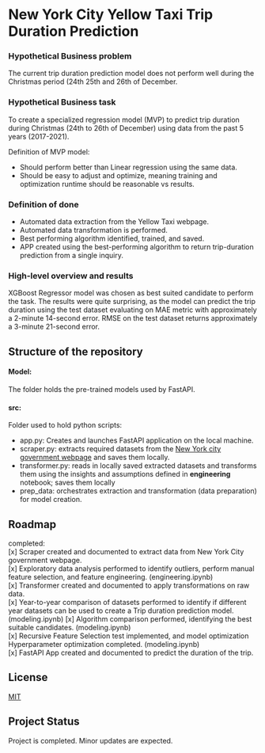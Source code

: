 # New York City Yellow Taxi Trip Duration Prediction

### Hypothetical Business problem
The current trip duration prediction model does not perform well during the Christmas period (24th 25th and 26th of December.
  
### Hypothetical Business task
To create a specialized regression model (MVP) to predict trip duration during Christmas (24th to 26th of December) using data from the past 5 years (2017-2021).  

Definition of MVP model:
- Should perform better than Linear regression using the same data.
- Should be easy to adjust and optimize, meaning training and optimization runtime should be reasonable vs results.

### Definition of done
* Automated data extraction from the Yellow Taxi webpage.
* Automated data transformation is performed.
* Best performing algorithm identified, trained, and saved.
* APP created using the best-performing algorithm to return trip-duration prediction from a single inquiry.

### High-level overview and results
XGBoost Regressor model was chosen as best suited candidate to perform the task. The results were quite surprising, as the model can predict the trip duration using the test dataset evaluating on MAE metric with approximately a 2-minute 14-second error. RMSE on the test dataset returns approximately a 3-minute 21-second error. 

## Structure of the repository
#### Model:
The folder holds the pre-trained models used by FastAPI.
#### src:
Folder used to hold python scripts:
* app.py: Creates and launches FastAPI application on the local machine.
* scraper.py: extracts required datasets from the [New York city government webpage](https://www.nyc.gov/site/tlc/about/tlc-trip-record-data.page) and saves them locally. 
* transformer.py: reads in locally saved extracted datasets and transforms them using the insights and assumptions defined in **engineering** notebook; saves them locally
* prep_data: orchestrates extraction and transformation (data preparation) for model creation.

## Roadmap
completed:  
[x] Scraper created and documented to extract data from New York City government webpage.  
[x] Exploratory data analysis performed to identify outliers, perform manual feature selection, and feature engineering. (engineering.ipynb)  
[x] Transformer created and documented to apply transformations on raw data.  
[x] Year-to-year comparison of datasets performed to identify if different year datasets can be used to create a Trip duration prediction model. (modeling.ipynb)
[x] Algorithm comparison performed, identifying the best suitable candidates.  (modeling.ipynb)  
[x] Recursive Feature Selection test implemented, and model optimization Hyperparameter optimization completed. (modeling.ipynb)   
[x] FastAPI App created and documented to predict the duration of the trip.



## License

[MIT](https://choosealicense.com/licenses/mit/)

## Project Status

Project is completed. Minor updates are expected.